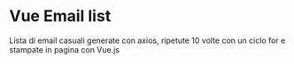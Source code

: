 # Vue Email list

Lista di email casuali generate con axios, ripetute 10 volte con un ciclo for e stampate in pagina con Vue.js